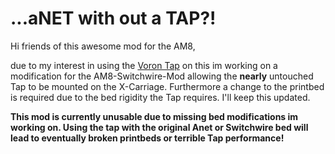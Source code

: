 # ...aNET with out a TAP?!
Hi friends of this awesome mod for the AM8,

due to my interest in using the [Voron Tap](https://github.com/VoronDesign/Voron-Tap) on this im working on a modification for the AM8-Switchwire-Mod allowing the **nearly** untouched Tap to be mounted on the X-Carriage.
Furthermore a change to the printbed is required due to the bed rigidity the Tap requires. I'll keep this updated.

**This mod is currently unusable due to missing bed modifications im working on. Using the tap with the original Anet or Switchwire bed will lead to eventually broken printbeds or terrible Tap performance!**
